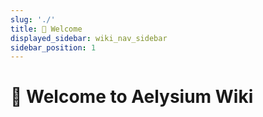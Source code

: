 ```yaml
---
slug: './'
title: 👋 Welcome
displayed_sidebar: wiki_nav_sidebar
sidebar_position: 1
---
```


# 👋 Welcome to Aelysium Wiki
